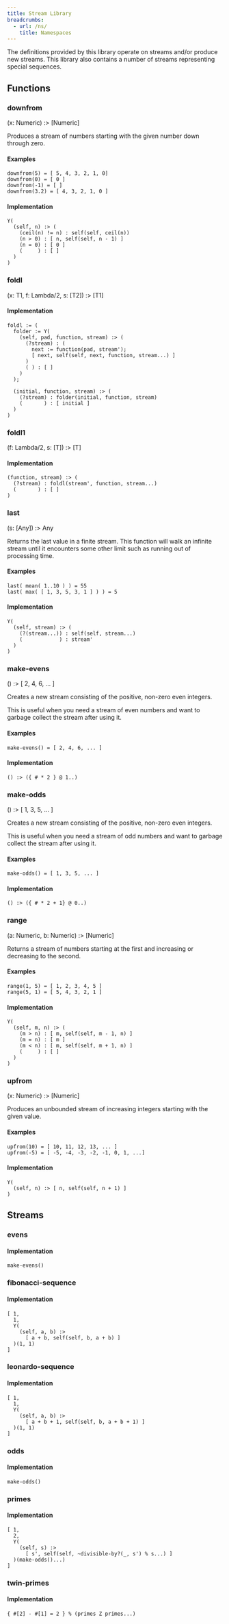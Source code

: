 ```yaml
---
title: Stream Library
breadcrumbs:
  - url: /ns/
    title: Namespaces
---
```


The definitions provided by this library operate on streams and/or produce new streams. This library also contains a number of streams representing special sequences.

## Functions

### <a name="downfrom"></a>downfrom

(x: Numeric) :> [Numeric]

Produces a stream of numbers starting with the given number down through zero.

#### Examples

```
downfrom(5) = [ 5, 4, 3, 2, 1, 0]
downfrom(0) = [ 0 ]
downfrom(-1) = [ ]
downfrom(3.2) = [ 4, 3, 2, 1, 0 ]
```

#### Implementation

```
Y(
  (self, n) :> (
    (ceil(n) != n) : self(self, ceil(n))
    (n > 0) : [ n, self(self, n - 1) ]
    (n = 0) : [ 0 ]
    (     ) : [ ]
  )
)
```

### foldl

(x: T1, f: Lambda/2, s: [T2]) :> [T1]

#### Implementation

```
foldl := (
  folder := Y(
    (self, pad, function, stream) :> (
      (?stream) : (
        next := function(pad, stream');
        [ next, self(self, next, function, stream...) ]
      )
      ( ) : [ ]
    )
  );

  (initial, function, stream) :> (
    (?stream) : folder(initial, function, stream)
    (       ) : [ initial ]
  )
)
```

### <a name="foldl1"></a>foldl1

(f: Lambda/2, s: [T]) :> [T]

#### Implementation

```
(function, stream) :> (
  (?stream) : foldl(stream', function, stream...)
  (       ) : [ ]
)
```

### <a name="last"></a>last

(s: [Any]) :> Any

Returns the last value in a finite stream. This function will walk an infinite stream until it encounters some other limit such as running out of processing time.

#### Examples

```
last( mean( 1..10 ) ) = 55
last( max( [ 1, 3, 5, 3, 1 ] ) ) = 5
```

#### Implementation

```
Y(
  (self, stream) :> (
    (?(stream...)) : self(self, stream...)
    (            ) : stream'
  )
)
```

### <a name="make-evens"></a>make-evens

() :> [ 2, 4, 6, ... ]

Creates a new stream consisting of the positive, non-zero even integers.

This is useful when you need a stream of even numbers and want to garbage collect the stream after using it.

#### Examples

```
make-evens() = [ 2, 4, 6, ... ]
```

#### Implementation

```
() :> ({ # * 2 } @ 1..)
```

### <a name="make-odds"></a>make-odds

() :> [ 1, 3, 5, ... ]

Creates a new stream consisting of the positive, non-zero even integers.

This is useful when you need a stream of odd numbers and want to garbage collect the stream after using it.

#### Examples

```
make-odds() = [ 1, 3, 5, ... ]
```

#### Implementation

```
() :> ({ # * 2 + 1} @ 0..)
```

### <a name="range"></a>range

(a: Numeric, b: Numeric) :> [Numeric]

Returns a stream of numbers starting at the first and increasing or decreasing to the second.

#### Examples

```
range(1, 5) = [ 1, 2, 3, 4, 5 ]
range(5, 1) = [ 5, 4, 3, 2, 1 ]
```

#### Implementation

```
Y(
  (self, m, n) :> (
    (m > n) : [ m, self(self, m - 1, n) ]
    (m = n) : [ m ]
    (m < n) : [ m, self(self, m + 1, n) ]
    (     ) : [ ]
  )
)
```

### <a name="upfrom"></a>upfrom

(x: Numeric) :> [Numeric]

Produces an unbounded stream of increasing integers starting with the given value.

#### Examples

```
upfrom(10) = [ 10, 11, 12, 13, ... ]
upfrom(-5) = [ -5, -4, -3, -2, -1, 0, 1, ...]
```

#### Implementation

```
Y(
  (self, n) :> [ n, self(self, n + 1) ]
)
```

## Streams

### evens

#### Implementation

```
make-evens()
```

### fibonacci-sequence


#### Implementation

```
[ 1,
  1,
  Y(
    (self, a, b) :>
      [ a + b, self(self, b, a + b) ]
  )(1, 1)
]
```

### leonardo-sequence

#### Implementation

```
[ 1,
  1,
  Y(
    (self, a, b) :>
      [ a + b + 1, self(self, b, a + b + 1) ]
  )(1, 1)
]
```

### odds

#### Implementation

```
make-odds()
```

### primes

#### Implementation

```
[ 1,
  2,
  Y(
    (self, s) :>
      [ s', self(self, ~divisible-by?(_, s') % s...) ]
  )(make-odds()...)
]
```

### twin-primes

#### Implementation

```
{ #[2] - #[1] = 2 } % (primes Z primes...)
```
